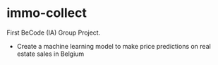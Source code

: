 # immo-collect
First BeCode (IA) Group Project. 
- Create a machine learning model to make price predictions on real estate sales in Belgium
